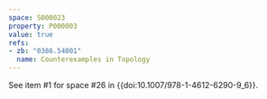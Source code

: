 ```yaml
---
space: S000023
property: P000003
value: true
refs:
- zb: "0386.54001"
  name: Counterexamples in Topology
---
```


See item #1 for space #26 in {{doi:10.1007/978-1-4612-6290-9_6}}.
